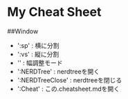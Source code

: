 # My Cheat Sheet

##Window
- ':sp'            : 横に分割
- ':vs'            : 縦に分割
- '<C-e>'          : 幅調整モード
- ':NERDTree'      : nerdtreeを開く
- ':NERDTreeClose' : nerdtreeを閉じる
- ':Cheat'         : この.cheatsheet.mdを開く

